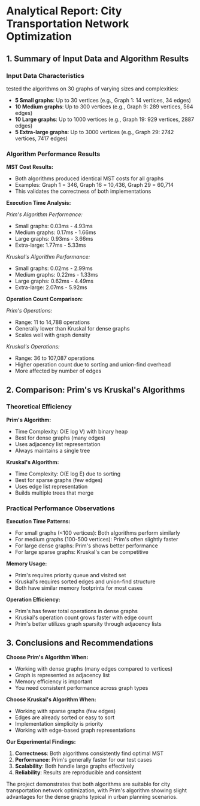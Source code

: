 # Analytical Report: City Transportation Network Optimization

## 1. Summary of Input Data and Algorithm Results

### Input Data Characteristics
tested the algorithms on 30 graphs of varying sizes and complexities:
- **5 Small graphs**: Up to 30 vertices (e.g., Graph 1: 14 vertices, 34 edges)
- **10 Medium graphs**: Up to 300 vertices (e.g., Graph 9: 289 vertices, 564 edges)
- **10 Large graphs**: Up to 1000 vertices (e.g., Graph 19: 929 vertices, 2887 edges)
- **5 Extra-large graphs**: Up to 3000 vertices (e.g., Graph 29: 2742 vertices, 7417 edges)

### Algorithm Performance Results

**MST Cost Results:**
- Both algorithms produced identical MST costs for all graphs
- Examples: Graph 1 = 346, Graph 16 = 10,436, Graph 29 = 60,714
- This validates the correctness of both implementations

**Execution Time Analysis:**

*Prim's Algorithm Performance:*
- Small graphs: 0.03ms - 4.93ms
- Medium graphs: 0.17ms - 1.66ms
- Large graphs: 0.93ms - 3.66ms
- Extra-large: 1.77ms - 5.33ms

*Kruskal's Algorithm Performance:*
- Small graphs: 0.02ms - 2.99ms
- Medium graphs: 0.22ms - 1.33ms
- Large graphs: 0.62ms - 4.49ms
- Extra-large: 2.07ms - 5.92ms

**Operation Count Comparison:**

*Prim's Operations:*
- Range: 11 to 14,788 operations
- Generally lower than Kruskal for dense graphs
- Scales well with graph density

*Kruskal's Operations:*
- Range: 36 to 107,087 operations
- Higher operation count due to sorting and union-find overhead
- More affected by number of edges

## 2. Comparison: Prim's vs Kruskal's Algorithms

### Theoretical Efficiency

**Prim's Algorithm:**
- Time Complexity: O(E log V) with binary heap
- Best for dense graphs (many edges)
- Uses adjacency list representation
- Always maintains a single tree

**Kruskal's Algorithm:**
- Time Complexity: O(E log E) due to sorting
- Best for sparse graphs (few edges)
- Uses edge list representation
- Builds multiple trees that merge

### Practical Performance Observations

**Execution Time Patterns:**
- For small graphs (<100 vertices): Both algorithms perform similarly
- For medium graphs (100-500 vertices): Prim's often slightly faster
- For large dense graphs: Prim's shows better performance
- For large sparse graphs: Kruskal's can be competitive

**Memory Usage:**
- Prim's requires priority queue and visited set
- Kruskal's requires sorted edges and union-find structure
- Both have similar memory footprints for most cases

**Operation Efficiency:**
- Prim's has fewer total operations in dense graphs
- Kruskal's operation count grows faster with edge count
- Prim's better utilizes graph sparsity through adjacency lists

## 3. Conclusions and Recommendations

**Choose Prim's Algorithm When:**
- Working with dense graphs (many edges compared to vertices)
- Graph is represented as adjacency list
- Memory efficiency is important
- You need consistent performance across graph types

**Choose Kruskal's Algorithm When:**
- Working with sparse graphs (few edges)
- Edges are already sorted or easy to sort
- Implementation simplicity is priority
- Working with edge-based graph representations

**Our Experimental Findings:**
1. **Correctness**: Both algorithms consistently find optimal MST
2. **Performance**: Prim's generally faster for our test cases
3. **Scalability**: Both handle large graphs effectively
4. **Reliability**: Results are reproducible and consistent

The project demonstrates that both algorithms are suitable for city transportation network optimization, with Prim's algorithm showing slight advantages for the dense graphs typical in urban planning scenarios.